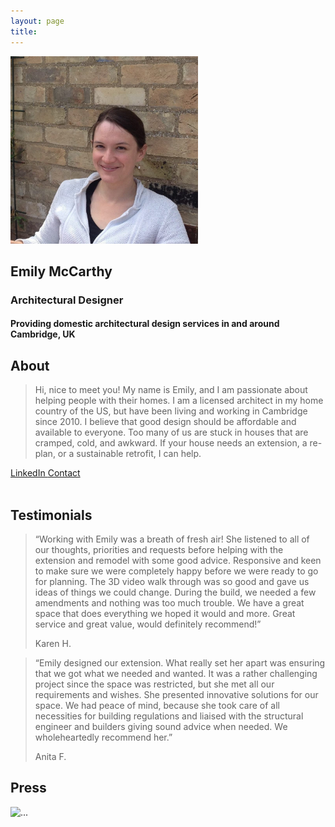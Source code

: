 ```yaml
---
layout: page
title:
---
```

<body data-spy="scroll" data-target="#myNavBar" data-offset="100">
	<!--PROFILE PICTURE-->
	<section id="about" class="container-fluid">
		<div class="col-xs-6 col-md-12 profile-picture">
			<img src="images/me.jpg" alt= "Emily" class="rounded-circle" width="300px">
			<div class="heading">
				<h1>Emily McCarthy</h1>
				<h3>Architectural Designer</h3>
				<h4>Providing domestic architectural design services in and around Cambridge, UK</h4>
			</div>	
		</div>
		<div class ="divider"></div>
		<div class="heading">
			<h2>About</h2>
		</div>
		<div class="container">
		<blockquote class="blockquote">
		<p class="mb-0">Hi, nice to meet you! My name is Emily, and I am passionate about helping people with their homes. I am a licensed architect in my home country of the US, but have been living and working in Cambridge since 2010. I believe that good design should be affordable and available to everyone. Too many of us are stuck in houses that are cramped, cold, and awkward. If your house needs an extension, a re-plan, or a sustainable retrofit, I can help.
		</p>
		</blockquote>
		</div>
		<div class="container text-center">
				<a href="https://www.linkedin.com/in/emily-mccarthy-a9919763/" class="button1"><i class="bi bi-linkedin fa-2x"></i> LinkedIn </a>
				<a href="mailto:mccarthyarchitecturaldesign@gmail.com" class="button1"><i class="bi bi-send fa-2x"></i> Contact </a>
		</div>
		<br/>
		<div class ="divider"></div>
		<div class="heading">
			<h2 id="testimonials">Testimonials</h2>
		</div>
		<div class="container">
		<blockquote class="blockquote">
		<p class="mb-0">“Working with Emily was a breath of fresh air! She listened to all of our thoughts, priorities and requests before helping with the extension and remodel with some good advice. Responsive and keen to make sure we were completely happy before we were ready to go for planning. The 3D video walk through was so good and gave us ideas of things we could change. During the build, we needed a few amendments and nothing was too much trouble. We have a great space that does everything we hoped it would and more. Great service and great value, would definitely recommend!”
		<footer class="blockquote-footer text-right">Karen H.</footer>
		</p>
		</blockquote>
		<blockquote class="blockquote">
		<p class="mb-0">“Emily designed our extension. What really set her apart was ensuring that we got what we needed and wanted. It was a rather challenging project since the space was restricted, but she met all our requirements and wishes. She presented innovative solutions for our space. We had peace of mind, because she took care of all necessities for building regulations and liaised with the structural engineer and builders giving sound advice when needed. We wholeheartedly recommend her.”
		<footer class="blockquote-footer text-right">Anita F.</footer>
		</p>
		</blockquote>
		</div>
		<div class ="divider"></div>
		<div class="heading">
			<h2 id="testimonials">Press</h2>
		</div>
		<div class="container">
		<img src="images/SundayTimesArticle_McCarthyHouse.jpg" class="rounded mx-auto d-block" alt="...">
		</div>
	</section>
</body>